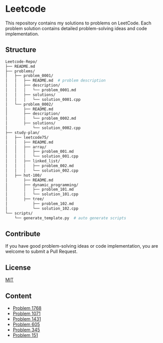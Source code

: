 # Leetcode

This repository contains my solutions to problems on LeetCode. Each problem solution contains detailed problem-solving ideas and code implementation.

## Structure

```sh
Leetcode-Repo/
├── README.md
├── problems/
│   ├── problem_0001/
│   │   ├── README.md  # problem description
│   │   ├── description/
│   │   │   └── problem_0001.md
│   │   ├── solutions/
│   │   │   └── solution_0001.cpp
│   └── problem_0002/
│       ├── README.md
│       ├── description/
│       │   └── problem_0002.md
│       ├── solutions/
│           └── solution_0002.cpp
├── study-plan/
│   ├── leetcode75/
│   │   ├── README.md
│   │   ├── array/
│   │   │   ├── problem_001.md
│   │   │   └── solution_001.cpp
│   │   ├── linked_list/
│   │   │   ├── problem_002.md
│   │   │   └── solution_002.cpp
│   ├── hot-100/
│       ├── README.md
│       ├── dynamic_programming/
│       │   ├── problem_101.md
│       │   └── solution_101.cpp
│       ├── tree/
│           ├── problem_102.md
│           └── solution_102.cpp
└── scripts/
    └── generate_template.py  # auto generate scripts
```

## Contribute

If you have good problem-solving ideas or code implementation, you are welcome to submit a Pull Request.

## License

[MIT](LICENSE)

## Content

- [Problem 1768](./study-plan/leetcode75/string/problem_1768/README.md)
- [Problem 1071](./study-plan/leetcode75/string/problem_1071/README.md)
- [Problem 1431](./study-plan/leetcode75/array/problem_1431/README.md)
- [Problem 605](./study-plan/leetcode75/array/problem_605/README.md)
- [Problem 345](./study-plan/leetcode75/string/problem_345/README.md)
- [Problem 151](./study-plan/leetcode75/string/problem_151/README.md)
